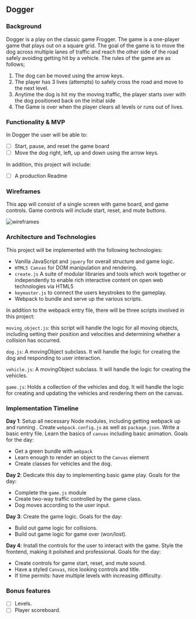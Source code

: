 ## Dogger

### Background

Dogger is a play on the classic game Frogger.  The game is a one-player game that plays out on a square grid. The goal of the game is to move the dog across multiple lanes of traffic and reach the other side of the road safely avoiding getting hit by a vehicle. The rules of the game are as follows;

1) The dog can be moved using the arrow keys.
2) The player has 3 lives (attempts) to safely cross the road and move to the next level.
3) Anytime the dog is hit my the moving traffic, the player starts over with the dog positioned back on the initial side
4) The Game is over when the player clears all levels or runs out of lives.

### Functionality & MVP  

In Dogger the user will be able to:

- [ ] Start, pause, and reset the game board
- [ ] Move the dog right, left, up and down using the arrow keys.

In addition, this project will include:

- [ ] A production Readme

### Wireframes

This app will consist of a single screen with game board, and game controls.
Game controls will include start, reset, and mute buttons.  

![wireframes](./wireframes/dogger.png)

### Architecture and Technologies

This project will be implemented with the following technologies:

- Vanilla JavaScript and `jquery` for overall structure and game logic.
- `HTML5 Canvas` for DOM manipulation and rendering.
- `create.js` A suite of modular libraries and tools which work together or independently to enable rich interactive content on open web technologies via HTML5
- `keymaster.js` to connect the users keystrokes to the gameplay.
- Webpack to bundle and serve up the various scripts.

In addition to the webpack entry file, there will be three scripts involved in this project:

`moving_object.js`: this script will handle the logic for all moving objects, including setting their position and velocities and determining whether a collision has occurred.

`dog.js`: A movingObject subclass. It will handle the logic for creating the dog and responding to user interaction.

`vehicle.js`: A movingObject subclass. It will handle the logic for creating the vehicles.

`game.js`: Holds a collection of the vehicles and dog. It will handle the logic for creating and updating the vehicles and rendering them on the canvas.


### Implementation Timeline

**Day 1**: Setup all necessary Node modules, including getting webpack up and running .  Create `webpack.config.js` as well as `package.json`.  Write a basic entry file.  Learn the basics of `canvas` including basic animation.  Goals for the day:

- Get a green bundle with `webpack`
- Learn enough to render an object to the `Canvas` element
- Create classes for vehicles and the dog.

**Day 2**: Dedicate this day to implementing basic game play.  Goals for the day:

- Complete the `game.js` module
- Create two-way traffic controlled by the game class.
- Dog moves according to the user input.

**Day 3**: Create the game logic.  Goals for the day:

- Build out game logic for collisions.
- Build out game logic for game over (won/lost).


**Day 4**: Install the controls for the user to interact with the game.  Style the frontend, making it polished and professional.  Goals for the day:

- Create controls for game start, reset, and mute sound.
- Have a styled `Canvas`, nice looking controls and title.
- If time permits: have multiple levels with increasing difficulty.


### Bonus features

- [ ] Levels.
- [ ] Player scoreboard.
